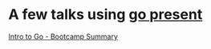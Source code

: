 # A few talks using [go present](https://godoc.org/golang.org/x/tools/present)

[Intro to Go - Bootcamp Summary](http://talks.godoc.org/github.com/timbogit/gotalks/bootcamp/bootcamp.slide)
